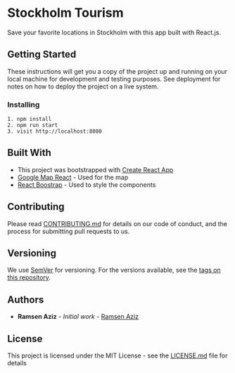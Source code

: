 # Stockholm Tourism

Save your favorite locations in Stockholm with this app built with React.js.

## Getting Started

These instructions will get you a copy of the project up and running on your local machine for development and testing purposes. See deployment for notes on how to deploy the project on a live system.

### Installing

```
1. npm install
2. npm run start
3. visit http://localhost:8080
```

## Built With

* This project was bootstrapped with [Create React App](https://github.com/facebookincubator/create-react-app)
* [Google Map React](https://github.com/google-map-react/google-map-react)  - Used for the map
* [React Boostrap](https://react-bootstrap.github.io/) - Used to style the components

## Contributing

Please read [CONTRIBUTING.md](https://gist.github.com/PurpleBooth/b24679402957c63ec426) for details on our code of conduct, and the process for submitting pull requests to us.

## Versioning

We use [SemVer](http://semver.org/) for versioning. For the versions available, see the [tags on this repository](https://github.com/your/project/tags). 

## Authors

* **Ramsen Aziz** - *Initial work* - [Ramsen Aziz](https://github.com/ramsenaziz)

## License

This project is licensed under the MIT License - see the [LICENSE.md](LICENSE.md) file for details
